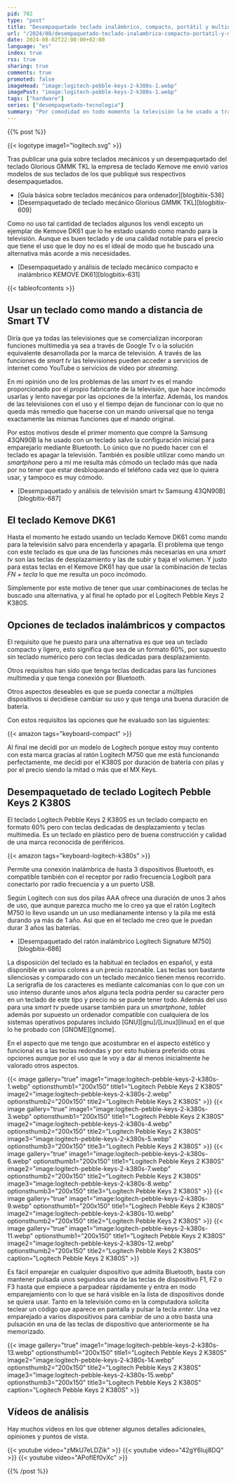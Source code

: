```yaml
---
pid: 702
type: "post"
title: "Desempaquetado teclado inalámbrico, compacto, portátil y multidispositivo Logitech Pebble Keys 2 K380S"
url: "/2024/08/desempaquetado-teclado-inalambrico-compacto-portatil-y-multidispositivo-logitech-pebble-keys-2-k380s/"
date: 2024-08-02T22:00:00+02:00
language: "es"
index: true
rss: true
sharing: true
comments: true
promoted: false
imageHead: "image:logitech-pebble-keys-2-k380s-1.webp"
imagePost: "image:logitech-pebble-keys-2-k380s-1.webp"
tags: ["hardware"]
series: ["desempaquetado-tecnologia"]
summary: "Por comodidad en todo momento la televisión la he usado a través de un teclado de ordenador como mando a distancia. Aproveché el Kemove DK61 que disponía para este propósito aunque compacto e inalámbrico las teclas de desplazamiento y de volumen requería usarlo con una combinación de teclas lo que me era algo incómodo. Así que he buscado una opción más adaptada siendo el Logitech Pebble Keys 2 K380S el que he elegido."
---
```


{{% post %}}

{{< logotype image1="logitech.svg" >}}

Tras publicar una guía sobre teclados mecánicos y un desempaquetado del teclado Glorious GMMK TKL la empresa de teclado Kemove me envió varios modelos de sus teclados de los que publiqué sus respectivos desempaquetados.

* [Guía básica sobre teclados mecánicos para ordenador][blogbitix-536]
* [Desempaquetado de teclado mecánico Glorious GMMK TKL][blogbitix-609]

Como no uso tal cantidad de teclados algunos los vendí excepto un ejemplar de Kemove DK61 que lo he estado usando como mando para la televisión. Aunque es buen teclado y de una calidad notable para el precio que tiene el uso que le doy no es el ideal de modo que he buscado una alternativa más acorde a mis necesidades.

* [Desempaquetado y análisis de teclado mecánico compacto e inalámbrico KEMOVE DK61][blogbitix-631]

{{< tableofcontents >}}

## Usar un teclado como mando a distancia de Smart TV

Diría que ya todas las televisiones que se comercializan incorporan funciones multimedia ya sea a través de Google Tv o la solución equivalente desarrollada por la marca de televisión. A través de las funciones de _smart tv_ las televisiones pueden acceder a servicios de internet como YouTube o servicios de vídeo por _streaming_.

En mi opinión uno de los problemas de las _smart tv_ es el mando proporcionado por el propio fabricante de la televisión, que hace incómodo usarlas y lento navegar por las opciones de la interfaz. Además, los mandos de las televisiones con el uso y el tiempo dejan de funcionar con lo que no queda más remedio que hacerse con un mando universal que no tenga exactamente las mismas funciones que el mando original.

Por estos motivos desde el primer momento que compré la Samsung 43QN90B la he usado con un teclado salvo la configuración inicial para emparejarlo mediante Bluetooth. Lo único que no puedo hacer con el teclado es apagar la televisión. También es posible utilizar como mando un _smartphone_ pero a mi me resulta más cómodo un teclado más que nada por no tener que estar desbloqueando el teléfono cada vez que lo quiera usar, y tampoco es muy cómodo.

* [Desempaquetado y análisis de televisión smart tv Samsung 43QN90B][blogbitix-687]

## El teclado Kemove DK61

Hasta el momento he estado usando un teclado Kemove DK61 como mando para la televisión salvo para encenderla y apagarla. El problema que tengo con este teclado es que una de las funciones más necesarias en una _smart tv_ son las teclas de desplazamiento y las de subir y baja el volumen. Y justo para estas teclas en el Kemove DK61 hay que usar la combinación de teclas _FN + tecla_ lo que me resulta un poco incómodo.

Simplemente por este motivo de tener que usar combinaciones de teclas he buscado una alternativa, y al final he optado por el Logitech Pebble Keys 2 K380S.

## Opciones de teclados inalámbricos y compactos

El requisito que he puesto para una alternativa es que sea un teclado compacto y ligero, esto significa que sea de un formato 60%, por supuesto sin teclado numérico pero con teclas dedicadas para desplazamiento.

Otros requisitos han sido que tenga teclas dedicadas para las funciones multimedia y que tenga conexión por Bluetooth.

Otros aspectos deseables es que se pueda conectar a múltiples dispositivos si decidiese cambiar su uso y que tenga una buena duración de batería.

Con estos requisitos las opciones que he evaluado son las siguientes:

{{< amazon
    tags="keyboard-compact" >}}

Al final me decidí por un modelo de Logitech porque estoy muy contento con esta marca gracias al ratón Logitech M750 que me está funcionando perfectamente, me decidí por el K380S por duración de batería con pilas y por el precio siendo la mitad o más que el MX Keys.

## Desempaquetado de teclado Logitech Pebble Keys 2 K380S

El teclado Logitech Pebble Keys 2 K380S es un teclado compacto en formato 60% pero con teclas dedicadas de desplazamiento y teclas multimedia. Es un teclado en plástico pero de buena construcción y calidad de una marca reconocida de periféricos.

{{< amazon
    tags="keyboard-logitech-k380s" >}}

Permite una conexión inalámbrica de hasta 3 dispositivos Bluetooth, es compatible también con el receptor por radio frecuencia Logibolt para conectarlo por radio frecuencia y a un puerto USB.

Según Logitech con sus dos pilas AAA ofrece una duración de unos 3 años de uso, que aunque parezca mucho me lo creo ya que el ratón Logitech M750 lo llevo usando un un uso medianamente intenso y la pila me está durando ya más de 1 año. Asi que en el teclado me creo que le puedan durar 3 años las baterías.

* [Desempaquetado del ratón inalámbrico Logitech Signature M750][blogbitix-686]

La disposición del teclado es la habitual en teclados en español, y está disponible en varios colores a un precio razonable. Las teclas son bastante silenciosas y comparado con un teclado mecánico tienen menos recorrido. La serigrafía de los caracteres es mediante calcomanías con lo que con un uso intenso durante unos años alguna tecla podría perder su caracter pero en un teclado de este tipo y precio no se puede tener todo. Además del uso para una _smart tv_ puede usarse también para un _smartphone_, _tablet_ además por supuesto un ordenador compatible con cualquiera de los sistemas operativos populares incluido [GNU][gnu]/[Linux][linux] en el que lo he probado con [GNOME][gnome].

En el aspecto que me tengo que acostumbrar en el aspecto estético y funcional es a las teclas redondas y por esto hubiera preferido otras opciones aunque por el uso que le voy a dar al menos inicialmente he valorado otros aspectos.

{{< image
    gallery="true"
    image1="image:logitech-pebble-keys-2-k380s-1.webp" optionsthumb1="200x150" title1="Logitech Pebble Keys 2 K380S"
    image2="image:logitech-pebble-keys-2-k380s-2.webp" optionsthumb2="200x150" title2="Logitech Pebble Keys 2 K380S" >}}
{{< image
    gallery="true"
    image1="image:logitech-pebble-keys-2-k380s-3.webp" optionsthumb1="200x150" title1="Logitech Pebble Keys 2 K380S"
    image2="image:logitech-pebble-keys-2-k380s-4.webp" optionsthumb2="200x150" title2="Logitech Pebble Keys 2 K380S"
    image3="image:logitech-pebble-keys-2-k380s-5.webp" optionsthumb3="200x150" title3="Logitech Pebble Keys 2 K380S" >}}
{{< image
    gallery="true"
    image1="image:logitech-pebble-keys-2-k380s-6.webp" optionsthumb1="200x150" title1="Logitech Pebble Keys 2 K380S"
    image2="image:logitech-pebble-keys-2-k380s-7.webp" optionsthumb2="200x150" title2="Logitech Pebble Keys 2 K380S"
    image3="image:logitech-pebble-keys-2-k380s-8.webp" optionsthumb3="200x150" title3="Logitech Pebble Keys 2 K380S" >}}
{{< image
    gallery="true"
    image1="image:logitech-pebble-keys-2-k380s-9.webp" optionsthumb1="200x150" title1="Logitech Pebble Keys 2 K380S"
    image2="image:logitech-pebble-keys-2-k380s-10.webp" optionsthumb2="200x150" title2="Logitech Pebble Keys 2 K380S" >}}
{{< image
    gallery="true"
    image1="image:logitech-pebble-keys-2-k380s-11.webp" optionsthumb1="200x150" title1="Logitech Pebble Keys 2 K380S"
    image2="image:logitech-pebble-keys-2-k380s-12.webp" optionsthumb2="200x150" title2="Logitech Pebble Keys 2 K380S"
    caption="Logitech Pebble Keys 2 K380S" >}}

Es fácil emparejar en cualquier dispositivo que admita Bluetooth, basta con mantener pulsada unos segundos una de las teclas de dispositivo F1, F2 o F3 hasta que empiece a parpadear rápidamente y entra en modo emparejamiento con lo que se hará visible en la lista de dispositivos donde se quiera usar. Tanto en la televisión como en la computadora solicita teclear un código que aparece en pantalla y pulsar la tecla _enter_. Una vez emparejado a varios dispositivos para cambiar de uno a otro basta una pulsación en una de las teclas de dispositivo que anteriormente se ha memorizado.

{{< image
    gallery="true"
    image1="image:logitech-pebble-keys-2-k380s-13.webp" optionsthumb1="200x150" title1="Logitech Pebble Keys 2 K380S"
    image2="image:logitech-pebble-keys-2-k380s-14.webp" optionsthumb2="200x150" title2="Logitech Pebble Keys 2 K380S"
    image3="image:logitech-pebble-keys-2-k380s-15.webp" optionsthumb3="200x150" title3="Logitech Pebble Keys 2 K380S"
    caption="Logitech Pebble Keys 2 K380S" >}}

## Vídeos de análisis

Hay muchos vídeos en los que obtener algunos detalles adicionales, opiniones y puntos de vista.

{{< youtube
    video="zMkU7eLDZik" >}}
{{< youtube
    video="42gY6Iuj8DQ" >}}
{{< youtube
    video="APofIEf0vXc" >}}

{{% /post %}}
